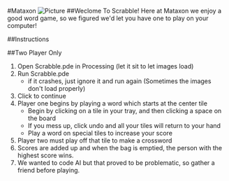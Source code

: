 #Mataxon
![Picture](http://www.twoop.com/wp-content/uploads/2015/01/scrabble.jpg)
##Weclome To Scrabble!
Here at Mataxon we enjoy a good word game, so we figured we'd let you have one to play on your computer!


##Instructions

##Two Player Only

1. Open Scrabble.pde in Processing (let it sit to let images  load)
2. Run Scrabble.pde
   -  if it crashes, just ignore it and run again (Sometimes the images don't load properly)
3. Click to continue
4. Player one begins by playing a word which starts at the center tile
   -  Begin by clicking on a tile in your tray, and then clicking a space on the board
   -  If you mess up, click undo and all your tiles will return to your hand
   -  Play a word on special tiles to increase your score
5. Player two must play off that tile to make a crossword
6. Scores are added up and when the bag is emptied, the person with the highest score wins.
7. We wanted to code AI but that proved to be problematic, so gather a friend before playing.
